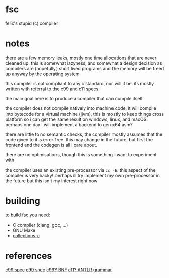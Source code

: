 # fsc
felix's stupid (c) compiler 

# notes
there are a few memory leaks, mostly one time allocations that are
never cleaned up. this is somewhat lazyness, and somewhat a design decision
as compilers are (hopefully) short lived programs and the memory will be freed up anyway 
by the operating system

this compiler is not compliant to any c standard, nor will it be. its mostly written
with referral to the c99 and c11 specs. 

the main goal here is to produce a compiler that can compile itself

the compiler does not compile natively into machine code, it will compile into
bytecode for a virtual machine (jjvm), this is mostly to keep things cross platform
so i can get the same result on windows, linux, and macOS. perhaps one day i 
will implement a backend to gen x64 asm?

there are little to no semantic checks, the compiler mostly assumes that the code
given to it is error free. this may change in the future, but first the frontend and the codegen
is all i care about.

there are no optimisations, though this is something i want to experiment with

the compiler uses an existing pre-processor via `cc -E`. this aspect of the
compiler is very hacky! perhaps ill try implement my own pre-processor in the future
but this isn't my interest right now

# building
to build fsc you need:

* C compiler (clang, gcc, ...)
* GNU Make
* [collections-c](https://github.com/srdja/Collections-C#building-and-installation)

# references
[c99 spec](http://www.open-std.org/jtc1/sc22/wg14/www/docs/n1570.pdf)
[c99 spec](http://www.open-std.org/jtc1/sc22/WG14/www/docs/n1256.pdf)
[c99? BNF](https://cs.wmich.edu/~gupta/teaching/cs4850/sumII06/The%20syntax%20of%20C%20in%20Backus-Naur%20form.htm)
[c11? ANTLR grammar](https://raw.githubusercontent.com/antlr/grammars-v4/master/c/C.g4)